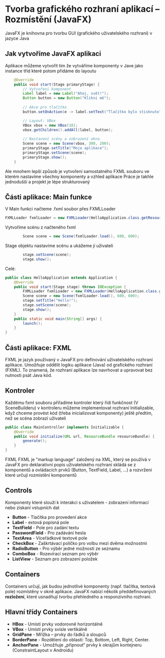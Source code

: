 # Tvorba grafického rozhraní aplikací – Rozmístění (JavaFX)

JavaFX je knihovna pro tvorbu GUI (grafického uživatelského rozhraní) v jazyce Java

## Jak vytvoříme JavaFX aplikaci

Aplikace můžeme vytvořit tím že vytváříme komponenty v Jave jako instance tříd které potom přidáme do layoutu

```java
    @Override
    public void start(Stage primaryStage) {
        // Vytvoření komponent
        Label label = new Label("Ahoj, svět!");
        Button button = new Button("Klikni mě");
        
        // Akce pro tlačítko
        button.setOnAction(e -> label.setText("Tlačítko bylo stisknuto"));

        // Layout: VBox
        VBox vbox = new VBox(10);
        vbox.getChildren().addAll(label, button);
        
        // Nastavení scény a zobrazení okna
        Scene scene = new Scene(vbox, 300, 200);
        primaryStage.setTitle("Moje aplikace");
        primaryStage.setScene(scene);
        primaryStage.show();
    }
```

Ale mnohem lepší způsob je vytvoření samostatného FXML souboru ve kterém nastavíme všechny komponenty a vzhled aplikace
Práce je takhle jednodušší a projekt je lépe strukturovaný

## Části aplikace: Main funkce

V Main funkci načteme .fxml soubor přes FXMLLoader

```java
FXMLLoader fxmlLoader = new FXMLLoader(HelloApplication.class.getResource("hello-view.fxml"));
```

Vytvoříme scénu z načteného fxml

```java
        Scene scene = new Scene(fxmlLoader.load(), 600, 600);
```


Stage objektu nastavíme scénu a ukážeme jí uživateli 

```java
        stage.setScene(scene);
        stage.show();
```
Celé: 

```java
public class HelloApplication extends Application {
    @Override
    public void start(Stage stage) throws IOException {
        FXMLLoader fxmlLoader = new FXMLLoader(HelloApplication.class.getResource("hello-view.fxml"));
        Scene scene = new Scene(fxmlLoader.load(), 600, 600);
        stage.setTitle("Hello!");
        stage.setScene(scene);
        stage.show();
    }
    public static void main(String[] args) {
        launch();
    }
}
```

## Části aplikace: FXML

FXML je jazyk používaný v JavaFX pro definování uživatelského rozhraní aplikace. Umožňuje oddělit logiku aplikace (Java) od grafického rozhraní (FXML). To znamená, že rozhraní aplikace lze navrhovat a upravovat bez nutnosti psát Java kód.

## Kontroler

Každému fxml souboru přiřadíme kontroler který řídí funkčnost (V SceneBuilderu)
v kontroleru můžeme implementovat rozhraní Initializable, když chceme provést kód (třeba inicializovat komponenty) ještě předtím, než se scéna zobrazí uživateli

```java
public class MainController implements Initializable {
    @Override
    public void initialize(URL url, ResourceBundle resourceBundle) {
        generate();
    }
}
```
FXML
FXML je "markup language" založený na XML, který se používá v JavaFX pro deklarativní popis uživatelského rozhraní
skládá se z komponentů a ovládacích prvků (Button, TextField, Label, ...) a rozvržení které určují rozmístění komponentů

## Controls
Komponenty které slouží k interakci s uživatelem - zobrazení informací nebo získaní vstupních dat

- **Button** -	Tlačítka pro provedení akce
- **Label** -	extová popisná pole
- **TextField** -	Pole pro zadání textu
- **PasswordField** -	Pro zadávání hesla
- **TextArea** -	Víceřádkové textové pole
- **CheckBox** -	Zaškrtávací políčko pro volbu mezi dvěma možnostmi
- **RadioButton** -	Pro výběr jedné možnosti ze seznamu
- **ComboBox** -	Rozevírací seznam pro výběr
- **ListView** -	Seznam pro zobrazení položek


## Containers 
Containers určují, jak budou jednotlivé komponenty (např. tlačítka, textová pole) rozmístěny v okně aplikace.
JavaFX nabízí několik předdefinovaných **rozložení**, které usnadňují tvorbu přehledného a responzivního rozhraní.

## Hlavní třídy Containers
- **HBox** -	Umístí prvky vodorovně horizontálně
- **VBox** -	Umístí prvky svisle vertikálně
- **GridPane** -	Mřížka – prvky do řádků a sloupců
- **BorderPane** -	Rozdělení do oblastí: Top, Bottom, Left, Right, Center.
- **AnchorPane** -	Umožňuje „připnout“ prvky k okrajům kontejneru (ConstraintLayout v Androidu)




